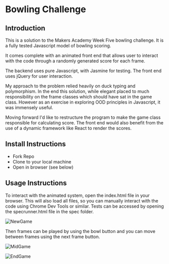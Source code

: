 # Bowling Challenge

## Introduction

This is a solution to the Makers Academy Week Five bowling challenge. It is a fully tested Javascript model of bowling scoring.

It comes complete with an animated front end that allows user to interact with the code through a randomly generated score for each frame.

The backend uses pure Javascript, with Jasmine for testing. The front end uses jQuery for user interaction.

My approach to the problem relied heavily on duck typing and polymorphism. In the end this solution, while elegant placed to much responsibility on the frame classes which should have sat in the game class. However as an exercise in exploring OOD principles in Javascript, it was immensely useful.

Moving forward I'd like to restructure the program to make the game class responsible for calculating score. The front end would also benefit from the use of a dynamic framework like React to render the scores.

## Install Instructions

- Fork Repo   
- Clone to your local machine  
- Open in browser (see below)  

## Usage Instructions

To interact with the animated system, open the index.html file in your browser. This will also load all files, so you can manually interact with the code using Chrome Dev Tools or similar. Tests can be accessed by opening the specrunner.html file in the spec folder. 

![NewGame](https://dl.dropboxusercontent.com/u/19916786/bowling_new_game.png)

Then frames can be played by using the bowl button and you can move between frames using the next frame button.

![MidGame](https://dl.dropboxusercontent.com/u/19916786/bowling_mid.png)

![EndGame](https://dl.dropboxusercontent.com/u/19916786/bowling%20_finished.png)
